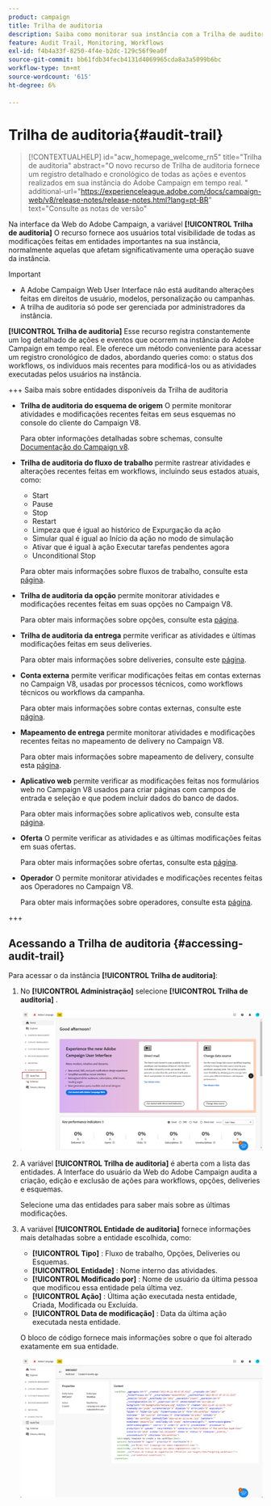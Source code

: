 ```yaml
---
product: campaign
title: Trilha de auditoria
description: Saiba como monitorar sua instância com a Trilha de auditoria do Campaign
feature: Audit Trail, Monitoring, Workflows
exl-id: f4b4a33f-8250-4f4e-b2dc-129c56f9ea0f
source-git-commit: bb61fdb34fecb4131d4069965cda8a3a5099b6bc
workflow-type: tm+mt
source-wordcount: '615'
ht-degree: 6%

---
```


# Trilha de auditoria{#audit-trail}

>[!CONTEXTUALHELP]
>id="acw_homepage_welcome_rn5"
>title="Trilha de auditoria"
>abstract="O novo recurso de Trilha de auditoria fornece um registro detalhado e cronológico de todas as ações e eventos realizados em sua instância do Adobe Campaign em tempo real. "
>additional-url="https://experienceleague.adobe.com/docs/campaign-web/v8/release-notes/release-notes.html?lang=pt-BR" text="Consulte as notas de versão"


Na interface da Web do Adobe Campaign, a variável **[!UICONTROL Trilha de auditoria]** O recurso fornece aos usuários total visibilidade de todas as modificações feitas em entidades importantes na sua instância, normalmente aquelas que afetam significativamente uma operação suave da instância.

>[!IMPORTANT]
>
>* A Adobe Campaign Web User Interface não está auditando alterações feitas em direitos de usuário, modelos, personalização ou campanhas.
>* A trilha de auditoria só pode ser gerenciada por administradores da instância.

**[!UICONTROL Trilha de auditoria]** Esse recurso registra constantemente um log detalhado de ações e eventos que ocorrem na instância do Adobe Campaign em tempo real. Ele oferece um método conveniente para acessar um registro cronológico de dados, abordando queries como: o status dos workflows, os indivíduos mais recentes para modificá-los ou as atividades executadas pelos usuários na instância.

+++ Saiba mais sobre entidades disponíveis da Trilha de auditoria

* **Trilha de auditoria do esquema de origem** O permite monitorar atividades e modificações recentes feitas em seus esquemas no console do cliente do Campaign V8.

  Para obter informações detalhadas sobre schemas, consulte [Documentação do Campaign v8](https://experienceleague.adobe.com/en/docs/campaign/campaign-v8/developer/shemas-forms/schemas).

* **Trilha de auditoria do fluxo de trabalho** permite rastrear atividades e alterações recentes feitas em workflows, incluindo seus estados atuais, como:

   * Start
   * Pause
   * Stop
   * Restart
   * Limpeza que é igual ao histórico de Expurgação da ação
   * Simular qual é igual ao Início da ação no modo de simulação
   * Ativar que é igual à ação Executar tarefas pendentes agora
   * Unconditional Stop

  Para obter mais informações sobre fluxos de trabalho, consulte esta [página](../workflows/gs-workflows.md).

* **Trilha de auditoria da opção** permite monitorar atividades e modificações recentes feitas em suas opções no Campaign V8.

  Para obter mais informações sobre opções, consulte esta [página](https://experienceleague.adobe.com/en/docs/campaign-classic/using/installing-campaign-classic/appendices/configuring-campaign-options).

* **Trilha de auditoria da entrega** permite verificar as atividades e últimas modificações feitas em seus deliveries.

  Para obter mais informações sobre deliveries, consulte este [página](../msg/gs-deliveries.md).

* **Conta externa** permite verificar modificações feitas em contas externas no Campaign V8, usadas por processos técnicos, como workflows técnicos ou workflows da campanha.

  Para obter mais informações sobre contas externas, consulte este [página](https://experienceleague.adobe.com/en/docs/campaign/campaign-v8/config/configuration/external-accounts).

* **Mapeamento de entrega** permite monitorar atividades e modificações recentes feitas no mapeamento de delivery no Campaign V8.

  Para obter mais informações sobre mapeamento de delivery, consulte esta [página](https://experienceleague.adobe.com/en/docs/campaign/campaign-v8/audience/add-profiles/target-mappings).

* **Aplicativo web** permite verificar as modificações feitas nos formulários web no Campaign V8 usados para criar páginas com campos de entrada e seleção e que podem incluir dados do banco de dados.

  Para obter mais informações sobre aplicativos web, consulte esta [página](https://experienceleague.adobe.com/en/docs/campaign/campaign-v8/content/webapps).

* **Oferta** O permite verificar as atividades e as últimas modificações feitas em suas ofertas.

  Para obter mais informações sobre ofertas, consulte esta [página](../msg/offers.md).

* **Operador** O permite monitorar atividades e modificações recentes feitas aos Operadores no Campaign V8.

  Para obter mais informações sobre operadores, consulte esta [página](https://experienceleague.adobe.com/en/docs/campaign/campaign-v8/offers/interaction-settings/interaction-operators).

+++

## Acessando a Trilha de auditoria {#accessing-audit-trail}

Para acessar o da instância **[!UICONTROL Trilha de auditoria]**:

1. No **[!UICONTROL Administração]** selecione **[!UICONTROL Trilha de auditoria]** .

   ![](assets/audit-trail-1.png)

1. A variável **[!UICONTROL Trilha de auditoria]** é aberta com a lista das entidades. A Interface do usuário da Web do Adobe Campaign audita a criação, edição e exclusão de ações para workflows, opções, deliveries e esquemas.

   Selecione uma das entidades para saber mais sobre as últimas modificações.

1. A variável **[!UICONTROL Entidade de auditoria]** fornece informações mais detalhadas sobre a entidade escolhida, como:

   * **[!UICONTROL Tipo]** : Fluxo de trabalho, Opções, Deliveries ou Esquemas.
   * **[!UICONTROL Entidade]** : Nome interno das atividades.
   * **[!UICONTROL Modificado por]** : Nome de usuário da última pessoa que modificou essa entidade pela última vez.
   * **[!UICONTROL Ação]** : Última ação executada nesta entidade, Criada, Modificada ou Excluída.
   * **[!UICONTROL Data de modificação]** : Data da última ação executada nesta entidade.

   O bloco de código fornece mais informações sobre o que foi alterado exatamente em sua entidade.

   ![](assets/audit-trail-2.png)
